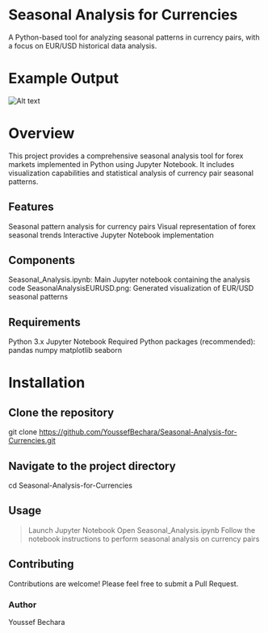 # Seasonal Analysis for Currencies
A Python-based tool for analyzing seasonal patterns in currency pairs, with a focus on EUR/USD historical data analysis.

# Example Output
![Alt text](https://github.com/YoussefBechara/Seasonal-Analysis-for-Currencies/SeasonalAnalysisEURUSD.png)

# Overview
This project provides a comprehensive seasonal analysis tool for forex markets implemented in Python using Jupyter Notebook. It includes visualization capabilities and statistical analysis of currency pair seasonal patterns.

## Features
Seasonal pattern analysis for currency pairs
Visual representation of forex seasonal trends
Interactive Jupyter Notebook implementation

## Components
Seasonal_Analysis.ipynb: Main Jupyter notebook containing the analysis code
SeasonalAnalysisEURUSD.png: Generated visualization of EUR/USD seasonal patterns

## Requirements
Python 3.x
Jupyter Notebook
Required Python packages (recommended):
pandas
numpy
matplotlib
seaborn

# Installation
## Clone the repository
git clone https://github.com/YoussefBechara/Seasonal-Analysis-for-Currencies.git

## Navigate to the project directory
cd Seasonal-Analysis-for-Currencies

## Usage
>Launch Jupyter Notebook
>Open Seasonal_Analysis.ipynb
>Follow the notebook instructions to perform seasonal analysis on currency pairs

## Contributing
Contributions are welcome! Please feel free to submit a Pull Request.

### Author
Youssef Bechara
